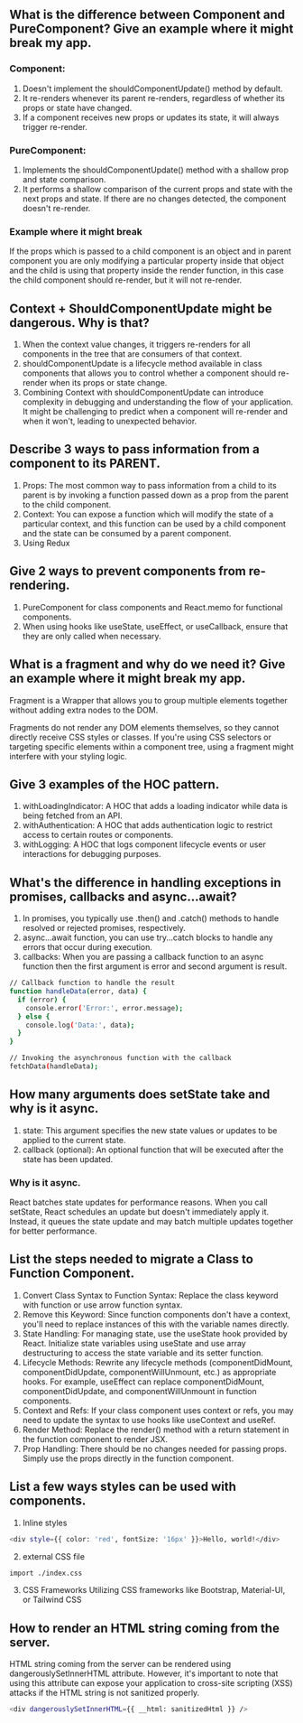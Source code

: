 ## What is the difference between Component and PureComponent? Give an example where it might break my app.

### Component:
1. Doesn't implement the shouldComponentUpdate() method by default.
2. It re-renders whenever its parent re-renders, regardless of whether its props or state have changed.
3. If a component receives new props or updates its state, it will always trigger re-render.

### PureComponent:
1. Implements the shouldComponentUpdate() method with a shallow prop and state comparison.
2. It performs a shallow comparison of the current props and state with the next props and state. If there are no
changes detected, the component doesn't re-render.

### Example where it might break
If the props which is passed to a child component is an object and in parent component you are only modifying a
particular property inside that object and the child is using that property inside the render function, in this case 
the child component should re-render, but it will not re-render.


## Context + ShouldComponentUpdate might be dangerous. Why is that?

1. When the context value changes, it triggers re-renders for all components in the tree that are consumers of that context.
2. shouldComponentUpdate is a lifecycle method available in class components that allows you to control whether a component
should re-render when its props or state change.
3. Combining Context with shouldComponentUpdate can introduce complexity in debugging and understanding the flow of your
application. It might be challenging to predict when a component will re-render and when it won't, leading to unexpected
behavior.


## Describe 3 ways to pass information from a component to its PARENT.

1. Props: The most common way to pass information from a child to its parent is by invoking a function passed down as a
prop from the parent to the child component. 
2. Context: You can expose a function which will modify the state of a particular context, and this function can be used
by a child component and the state can be consumed by a parent component.
3. Using Redux 


## Give 2 ways to prevent components from re-rendering.

1. PureComponent for class components and React.memo for functional components.
2. When using hooks like useState, useEffect, or useCallback, ensure that they are only called when necessary.


## What is a fragment and why do we need it? Give an example where it might break my app.

Fragment is a Wrapper that allows you to group multiple elements together without adding extra nodes to the DOM.

Fragments do not render any DOM elements themselves, so they cannot directly receive CSS styles or classes. If you're
using CSS selectors or targeting specific elements within a component tree, using a fragment might interfere with your
styling logic.


## Give 3 examples of the HOC pattern.

1. withLoadingIndicator: A HOC that adds a loading indicator while data is being fetched from an API.
2. withAuthentication: A HOC that adds authentication logic to restrict access to certain routes or components.
3. withLogging: A HOC that logs component lifecycle events or user interactions for debugging purposes.


## What's the difference in handling exceptions in promises, callbacks and async...await?

1. In promises, you typically use .then() and .catch() methods to handle resolved or rejected promises, respectively.
2. async...await function, you can use try...catch blocks to handle any errors that occur during execution.
3. callbacks: When you are passing a callback function to an async function then the first argument is error and second argument is result.
```bash
// Callback function to handle the result
function handleData(error, data) {
  if (error) {
    console.error('Error:', error.message);
  } else {
    console.log('Data:', data);
  }
}

// Invoking the asynchronous function with the callback
fetchData(handleData);
```


## How many arguments does setState take and why is it async.

1. state: This argument specifies the new state values or updates to be applied to the current state.
2. callback (optional): An optional function that will be executed after the state has been updated.

### Why is it async.
React batches state updates for performance reasons. When you call setState, React schedules an update but doesn't
immediately apply it. Instead, it queues the state update and may batch multiple updates together for better performance.


## List the steps needed to migrate a Class to Function Component.

1. Convert Class Syntax to Function Syntax: Replace the class keyword with function or use arrow function syntax.
2. Remove this Keyword: Since function components don't have a context, you'll need to replace instances of this with the variable names directly.
3. State Handling: For managing state, use the useState hook provided by React. Initialize state variables using
useState and use array destructuring to access the state variable and its setter function.
4. Lifecycle Methods: Rewrite any lifecycle methods (componentDidMount, componentDidUpdate, componentWillUnmount, etc.)
as appropriate hooks. For example, useEffect can replace componentDidMount, componentDidUpdate, and componentWillUnmount
in function components.
5. Context and Refs: If your class component uses context or refs, you may need to update the syntax to use hooks like useContext and useRef.
6. Render Method: Replace the render() method with a return statement in the function component to render JSX.
7. Prop Handling: There should be no changes needed for passing props. Simply use the props directly in the function component.


## List a few ways styles can be used with components.

1. Inline styles
```bash
<div style={{ color: 'red', fontSize: '16px' }}>Hello, world!</div>
```

2. external CSS file
```bash
import ./index.css
```

3. CSS Frameworks
   Utilizing CSS frameworks like Bootstrap, Material-UI, or Tailwind CSS

## How to render an HTML string coming from the server.

HTML string coming from the server can be rendered using dangerouslySetInnerHTML attribute.
However, it's important to note that using this attribute can expose your application to cross-site scripting (XSS)
attacks if the HTML string is not sanitized properly.
```bash
<div dangerouslySetInnerHTML={{ __html: sanitizedHtml }} />
```
